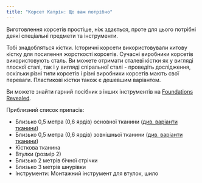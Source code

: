 ```yaml
---
title: "Корсет Катрін: Що вам потрібно"
---
```


Виготовлення корсетів простіше, ніж здається, проте для цього потрібні деякі спеціальні предмети та інструменти.

Тобі знадобляться кістки. Історичні корсети використовували китову кістку для посилення жорсткості корсетів. Сучасні виробники корсетів використовують сталь. Ви можете отримати сталеві кістки як у вигляді плоскої сталі, так і у вигляді спіральної сталі - проведіть дослідження, оскільки різні типи корсетів і різні виробники корсетів мають свої переваги. Пластикові кістки також є дешевшим варіантом.

Ви можете знайти гарний посібник з інших інструментів на [Foundations Revealed](https://foundationsrevealed.com/).

Приблизний список припасів:

- Близько 0,5 метра (0,6 ярдів) основної тканини ([див. варіанти тканини](/docs/patterns/cathrin/fabric))
- Близько 0,5 метра (0,6 ярдів) зовнішньої тканини ([див. варіанти тканини](/docs/patterns/cathrin/fabric))
- Кісткова тканина
- Втулки (розмір 2)
- Близько 2 метрів бічної стрічки
- Близько 3 метрів шнурівки
- Інструменти: Монтажний інструмент для втулок, шило
